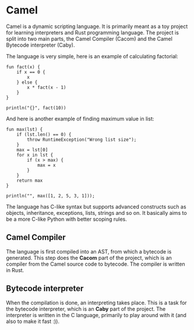 # Camel

Camel is a dynamic scripting language. It is primarily meant as a toy project for learning interpreters and Rust programming language. The project is split into two main parts, the Camel Compiler (Cacom) and the Camel Bytecode interpreter (Caby).

The language is very simple, here is an example of calculating factorial:

```
fun fact(x) {
    if x == 0 {
        x
    } else {
        x * fact(x - 1)
    }
}

println("{}", fact(10))
```

And here is another example of finding maximum value in list:

```
fun max(lst) {
    if (lst.len() == 0) {
        throw RuntimeException("Wrong list size");
    }
    max = lst[0]
    for x in lst {
        if (x > max) {
            max = x
        }
    }
    return max
}

println("", max([1, 2, 5, 3, 1]));
```

The language has C-like syntax but supports advanced constructs such as objects, inheritance, exceptions, lists, strings and so on. It basically aims to be a more C-like Python with better scoping rules.

## Camel Compiler

The language is first compiled into an AST, from which a bytecode is generated. This step does the **Cacom** part of the project, which is an compiler from the Camel source code to bytecode. The compiler is written in Rust.

## Bytecode interpreter

When the compilation is done, an interpreting takes place. This is a task for the bytecode interpreter, which is an **Caby** part of the project. The interpreter is written in the C language, primarily to play around with it (and also to make it fast :)).